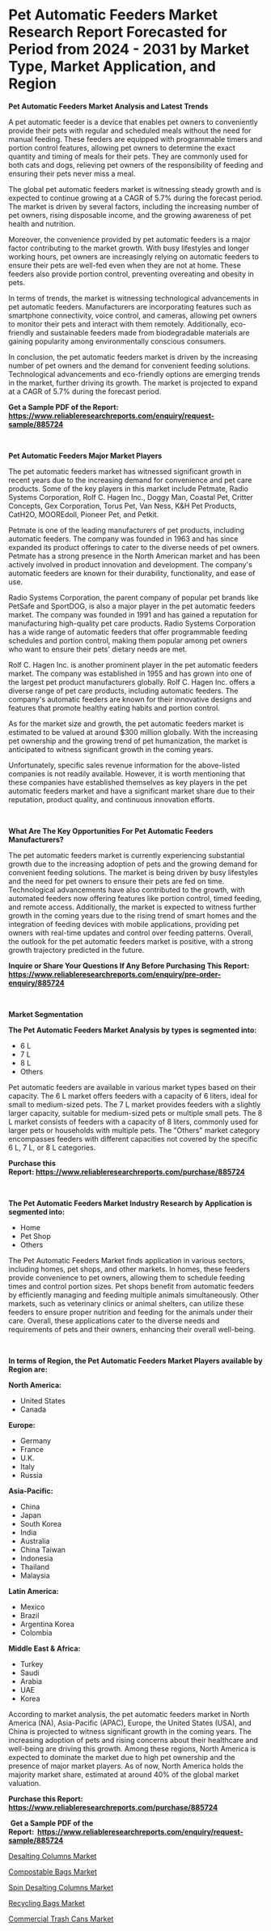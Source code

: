 <p><h1>Pet Automatic Feeders Market Research Report Forecasted for Period from 2024 -  2031 by Market Type, Market Application, and Region</h1></p><p><strong>Pet Automatic Feeders Market Analysis and Latest Trends</strong></p>
<p><p>A pet automatic feeder is a device that enables pet owners to conveniently provide their pets with regular and scheduled meals without the need for manual feeding. These feeders are equipped with programmable timers and portion control features, allowing pet owners to determine the exact quantity and timing of meals for their pets. They are commonly used for both cats and dogs, relieving pet owners of the responsibility of feeding and ensuring their pets never miss a meal.</p><p>The global pet automatic feeders market is witnessing steady growth and is expected to continue growing at a CAGR of 5.7% during the forecast period. The market is driven by several factors, including the increasing number of pet owners, rising disposable income, and the growing awareness of pet health and nutrition.</p><p>Moreover, the convenience provided by pet automatic feeders is a major factor contributing to the market growth. With busy lifestyles and longer working hours, pet owners are increasingly relying on automatic feeders to ensure their pets are well-fed even when they are not at home. These feeders also provide portion control, preventing overeating and obesity in pets.</p><p>In terms of trends, the market is witnessing technological advancements in pet automatic feeders. Manufacturers are incorporating features such as smartphone connectivity, voice control, and cameras, allowing pet owners to monitor their pets and interact with them remotely. Additionally, eco-friendly and sustainable feeders made from biodegradable materials are gaining popularity among environmentally conscious consumers.</p><p>In conclusion, the pet automatic feeders market is driven by the increasing number of pet owners and the demand for convenient feeding solutions. Technological advancements and eco-friendly options are emerging trends in the market, further driving its growth. The market is projected to expand at a CAGR of 5.7% during the forecast period.</p></p>
<p><strong>Get a Sample PDF of the Report:&nbsp; <a href="https://www.reliableresearchreports.com/enquiry/request-sample/885724">https://www.reliableresearchreports.com/enquiry/request-sample/885724</a></strong></p>
<p>&nbsp;</p>
<p><strong>Pet Automatic Feeders Major Market Players</strong></p>
<p><p>The pet automatic feeders market has witnessed significant growth in recent years due to the increasing demand for convenience and pet care products. Some of the key players in this market include Petmate, Radio Systems Corporation, Rolf C. Hagen Inc., Doggy Man, Coastal Pet, Critter Concepts, Gex Corporation, Torus Pet, Van Ness, K&H Pet Products, CatH2O, MOOREdoll, Pioneer Pet, and Petkit.</p><p>Petmate is one of the leading manufacturers of pet products, including automatic feeders. The company was founded in 1963 and has since expanded its product offerings to cater to the diverse needs of pet owners. Petmate has a strong presence in the North American market and has been actively involved in product innovation and development. The company's automatic feeders are known for their durability, functionality, and ease of use.</p><p>Radio Systems Corporation, the parent company of popular pet brands like PetSafe and SportDOG, is also a major player in the pet automatic feeders market. The company was founded in 1991 and has gained a reputation for manufacturing high-quality pet care products. Radio Systems Corporation has a wide range of automatic feeders that offer programmable feeding schedules and portion control, making them popular among pet owners who want to ensure their pets' dietary needs are met.</p><p>Rolf C. Hagen Inc. is another prominent player in the pet automatic feeders market. The company was established in 1955 and has grown into one of the largest pet product manufacturers globally. Rolf C. Hagen Inc. offers a diverse range of pet care products, including automatic feeders. The company's automatic feeders are known for their innovative designs and features that promote healthy eating habits and portion control.</p><p>As for the market size and growth, the pet automatic feeders market is estimated to be valued at around $300 million globally. With the increasing pet ownership and the growing trend of pet humanization, the market is anticipated to witness significant growth in the coming years.</p><p>Unfortunately, specific sales revenue information for the above-listed companies is not readily available. However, it is worth mentioning that these companies have established themselves as key players in the pet automatic feeders market and have a significant market share due to their reputation, product quality, and continuous innovation efforts.</p></p>
<p>&nbsp;</p>
<p><strong>What Are The Key Opportunities For Pet Automatic Feeders Manufacturers?</strong></p>
<p><p>The pet automatic feeders market is currently experiencing substantial growth due to the increasing adoption of pets and the growing demand for convenient feeding solutions. The market is being driven by busy lifestyles and the need for pet owners to ensure their pets are fed on time. Technological advancements have also contributed to the growth, with automated feeders now offering features like portion control, timed feeding, and remote access. Additionally, the market is expected to witness further growth in the coming years due to the rising trend of smart homes and the integration of feeding devices with mobile applications, providing pet owners with real-time updates and control over feeding patterns. Overall, the outlook for the pet automatic feeders market is positive, with a strong growth trajectory predicted in the future.</p></p>
<p><strong>Inquire or Share Your Questions If Any Before Purchasing This Report: <a href="https://www.reliableresearchreports.com/enquiry/pre-order-enquiry/885724">https://www.reliableresearchreports.com/enquiry/pre-order-enquiry/885724</a></strong></p>
<p>&nbsp;</p>
<p><strong>Market Segmentation</strong></p>
<p><strong>The Pet Automatic Feeders Market Analysis by types is segmented into:</strong></p>
<p><ul><li>6 L</li><li>7 L</li><li>8 L</li><li>Others</li></ul></p>
<p><p>Pet automatic feeders are available in various market types based on their capacity. The 6 L market offers feeders with a capacity of 6 liters, ideal for small to medium-sized pets. The 7 L market provides feeders with a slightly larger capacity, suitable for medium-sized pets or multiple small pets. The 8 L market consists of feeders with a capacity of 8 liters, commonly used for larger pets or households with multiple pets. The "Others" market category encompasses feeders with different capacities not covered by the specific 6 L, 7 L, or 8 L categories.</p></p>
<p><strong>Purchase this Report:&nbsp;<a href="https://www.reliableresearchreports.com/purchase/885724">https://www.reliableresearchreports.com/purchase/885724</a></strong></p>
<p>&nbsp;</p>
<p><strong>The Pet Automatic Feeders Market Industry Research by Application is segmented into:</strong></p>
<p><ul><li>Home</li><li>Pet Shop</li><li>Others</li></ul></p>
<p><p>The Pet Automatic Feeders Market finds application in various sectors, including homes, pet shops, and other markets. In homes, these feeders provide convenience to pet owners, allowing them to schedule feeding times and control portion sizes. Pet shops benefit from automatic feeders by efficiently managing and feeding multiple animals simultaneously. Other markets, such as veterinary clinics or animal shelters, can utilize these feeders to ensure proper nutrition and feeding for the animals under their care. Overall, these applications cater to the diverse needs and requirements of pets and their owners, enhancing their overall well-being.</p></p>
<p>&nbsp;</p>
<p><strong>In terms of Region, the Pet Automatic Feeders Market Players available by Region are:</strong></p>
<p>
    <p> <strong> North America: </strong>
        <ul>
            <li>United States</li>
            <li>Canada</li>
        </ul>
        </p> 
    <p> <strong> Europe: </strong>
        <ul>
            <li>Germany</li>
            <li>France</li>
            <li>U.K.</li>
            <li>Italy</li>
            <li>Russia</li>
        </ul>
        </p> 
    <p> <strong> Asia-Pacific: </strong>
        <ul>
            <li>China</li>
            <li>Japan</li>
            <li>South Korea</li>
            <li>India</li>
            <li>Australia</li>
            <li>China Taiwan</li>
            <li>Indonesia</li>
            <li>Thailand</li>
            <li>Malaysia</li>
        </ul>
        </p> 
    <p> <strong> Latin America: </strong>
        <ul>
            <li>Mexico</li>
            <li>Brazil</li>
            <li>Argentina Korea</li>
            <li>Colombia</li>
        </ul>
        </p> 
    <p> <strong> Middle East & Africa: </strong>
        <ul>
            <li>Turkey</li>
            <li>Saudi</li>
            <li>Arabia</li>
            <li>UAE</li>
            <li>Korea</li>
        </ul>
    </p>
    </p>
<p><p>According to market analysis, the pet automatic feeders market in North America (NA), Asia-Pacific (APAC), Europe, the United States (USA), and China is projected to witness significant growth in the coming years. The increasing adoption of pets and rising concerns about their healthcare and well-being are driving this growth. Among these regions, North America is expected to dominate the market due to high pet ownership and the presence of major market players. As of now, North America holds the majority market share, estimated at around 40% of the global market valuation.</p></p>
<p><strong>Purchase this Report: <a href="https://www.reliableresearchreports.com/purchase/885724">https://www.reliableresearchreports.com/purchase/885724</a></strong></p>
<p>&nbsp;<strong>Get a Sample PDF of the Report:&nbsp;&nbsp;<a href="https://www.reliableresearchreports.com/enquiry/request-sample/885724">https://www.reliableresearchreports.com/enquiry/request-sample/885724</a></strong></p>
<p><strong></strong></p>
<p><p><a href="https://github.com/luckyshygirl/Market-Research-Report-List-2/blob/main/desalting-columns-market.md">Desalting Columns Market</a></p><p><a href="https://github.com/grishafomin4852/Market-Research-Report-List-2/blob/main/compostable-bags-market.md">Compostable Bags Market</a></p><p><a href="https://github.com/gdfhhhj/Market-Research-Report-List-2/blob/main/spin-desalting-columns-market.md">Spin Desalting Columns Market</a></p><p><a href="https://github.com/ruslanpoljakovrd177/Market-Research-Report-List-2/blob/main/recycling-bags-market.md">Recycling Bags Market</a></p><p><a href="https://github.com/gulaimolin/Market-Research-Report-List-2/blob/main/commercial-trash-cans-market.md">Commercial Trash Cans Market</a></p></p>
